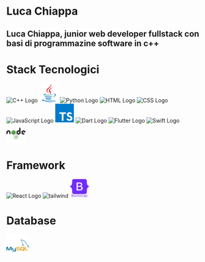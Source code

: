 # Luca Chiappa

## Luca Chiappa, junior web developer fullstack con basi di programmazine software in c++

# Stack Tecnologici

<p align="left">
  <img src="https://cdn.jsdelivr.net/gh/devicons/devicon/icons/cplusplus/cplusplus-original.svg" alt="C++ Logo" width="50px" />
<img src="https://raw.githubusercontent.com/devicons/devicon/master/icons/java/java-original.svg" alt="java" width="50"/> 
  <img src="https://cdn.jsdelivr.net/gh/devicons/devicon/icons/python/python-original.svg" alt="Python Logo" width="50px" />
  <img src="https://cdn.jsdelivr.net/gh/devicons/devicon/icons/html5/html5-original.svg" alt="HTML Logo" width="50px" />
  <img src="https://cdn.jsdelivr.net/gh/devicons/devicon/icons/css3/css3-original.svg" alt="CSS Logo" width="50px" />
  <img src="https://cdn.jsdelivr.net/gh/devicons/devicon/icons/javascript/javascript-original.svg" alt="JavaScript Logo" width="50px" />
<img src="https://raw.githubusercontent.com/devicons/devicon/master/icons/typescript/typescript-original.svg" alt="typescript" width="50"/> 
  <img src="https://cdn.jsdelivr.net/gh/devicons/devicon/icons/dart/dart-original.svg" alt="Dart Logo" width="50px" />
  <img src="https://cdn.jsdelivr.net/gh/devicons/devicon/icons/flutter/flutter-original.svg" alt="Flutter Logo" width="50px" />
  <img src="https://cdn.jsdelivr.net/gh/devicons/devicon/icons/swift/swift-original.svg" alt="Swift Logo" width="50px" />
 <img src="https://raw.githubusercontent.com/devicons/devicon/master/icons/nodejs/nodejs-original-wordmark.svg" alt="nodejs" width="50px"/> </a> </p>
</p>


# Framework

<p align="left">
  <img src="https://cdn.jsdelivr.net/gh/devicons/devicon/icons/react/react-original.svg" alt="React Logo" width="50px" />
<img src="https://www.vectorlogo.zone/logos/tailwindcss/tailwindcss-icon.svg" alt="tailwind" width="50px" />
  <img src="https://raw.githubusercontent.com/devicons/devicon/master/icons/bootstrap/bootstrap-plain-wordmark.svg" alt="bootstrap" width="50px" />
</p>

# Database 
<p align= "left">
<img src="https://raw.githubusercontent.com/devicons/devicon/master/icons/mysql/mysql-original-wordmark.svg" alt="mysql" width="60"/> 
</p>
